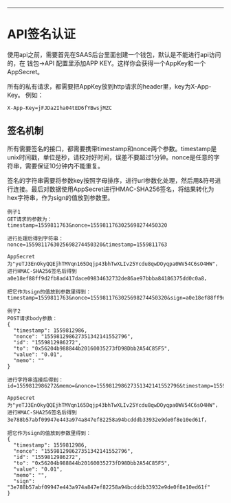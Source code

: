 ---


# API签名认证

使用api之前，需要首先在SAAS后台里面创建一个钱包，默认是不能进行api访问的，在 钱包->API 配置里添加APP KEY。这样你会获得一个AppKey和一个AppSecret。

所有的私有请求，都需要把AppKey放到http请求的header里，key为X-App-Key。
例如：

`
  X-App-Key=jFJDa2Iha04tED6fYBwsjMZC
`

## 签名机制

所有需要签名的接口，都需要携带timestamp和nonce两个参数。timestamp是unix时间戳，单位是秒，请校对好时间，误差不要超过1分钟。nonce是任意的字符串，需要保证10分钟内不能重复。

签名的字符串需要将参数key按照字母排序，进行url参数化处理，然后用&符号进行连接。最后对数据使用AppSecret进行HMAC-SHA256签名，将结果转化为hex字符串，作为sign的值放到参数里。

``` 
例子1
GET请求的参数为：
timestamp=1559811763&nonce=1559811763025698274450320

进行处理后得到字符串：
nonce=1559811763025698274450320&timestamp=1559811763

AppSecret为"yeTJ3EnOkyQQEjhTMVqn165Dqjp43bhTwXLIv25Ycdu8qwDOyqpa0WV54C6sO4HW"，
进行HMAC-SHA256签名后得到
a0e18ef88ff9d2fb8ad417dace09834632732de86ae97bbba84186375dd0c0a8，

把它作为sign的值放到参数里得到：
timestamp=1559811763&nonce=1559811763025698274450320&sign=a0e18ef88ff9d2fb8ad417dace09834632732de86ae97bbba84186375dd0c0a8
 ```


``` 
例子2
POST请求body参数：
{ 
  "timestamp": 1559812986,
  "nonce": "155981298627351342141552796",
  "id": "1559812986272",
  "to": "0x56204b988844b20160035273fD98Dbb2A54C85F5",
  "value": "0.01",
  "memo": ""
}

进行字符串连接后得到：
id=1559812986272&memo=&nonce=155981298627351342141552796&timestamp=1559812986&to=0x56204b988844b20160035273fD98Dbb2A54C85F5&value=0.01

AppSecret为"yeTJ3EnOkyQQEjhTMVqn165Dqjp43bhTwXLIv25Ycdu8qwDOyqpa0WV54C6sO4HW"，
进行HMAC-SHA256签名后得到3e788b57abf09947e443a974a847ef82258a94bcdddb33932e9de0f8e10ed61f，

把它作为sign的值放到参数里得到：
{
  "timestamp": 1559812986,
  "nonce": "155981298627351342141552796",
  "id": "1559812986272",
  "to": "0x56204b988844b20160035273fD98Dbb2A54C85F5",
  "value": "0.01",
  "memo": "",
  "sign": "3e788b57abf09947e443a974a847ef82258a94bcdddb33932e9de0f8e10ed61f"
}
``` 
